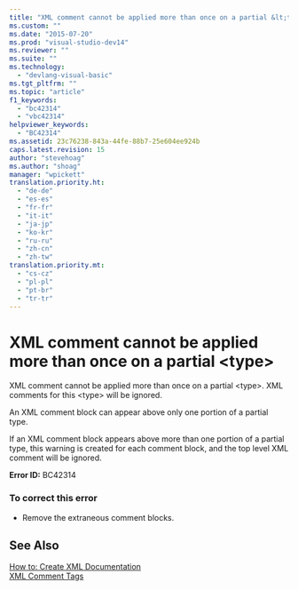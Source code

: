 ```yaml
---
title: "XML comment cannot be applied more than once on a partial &lt;type&gt;"
ms.custom: ""
ms.date: "2015-07-20"
ms.prod: "visual-studio-dev14"
ms.reviewer: ""
ms.suite: ""
ms.technology: 
  - "devlang-visual-basic"
ms.tgt_pltfrm: ""
ms.topic: "article"
f1_keywords: 
  - "bc42314"
  - "vbc42314"
helpviewer_keywords: 
  - "BC42314"
ms.assetid: 23c76238-843a-44fe-88b7-25e604ee924b
caps.latest.revision: 15
author: "stevehoag"
ms.author: "shoag"
manager: "wpickett"
translation.priority.ht: 
  - "de-de"
  - "es-es"
  - "fr-fr"
  - "it-it"
  - "ja-jp"
  - "ko-kr"
  - "ru-ru"
  - "zh-cn"
  - "zh-tw"
translation.priority.mt: 
  - "cs-cz"
  - "pl-pl"
  - "pt-br"
  - "tr-tr"
---
```

# XML comment cannot be applied more than once on a partial &lt;type&gt;
XML comment cannot be applied more than once on a partial \<type>. XML comments for this \<type> will be ignored.  
  
 An XML comment block can appear above only one portion of a partial type.  
  
 If an XML comment block appears above more than one portion of a partial type, this warning is created for each comment block, and the top level XML comment will be ignored.  
  
 **Error ID:** BC42314  
  
### To correct this error  
  
-   Remove the extraneous comment blocks.  
  
## See Also  
 [How to: Create XML Documentation](../../visual-basic\programming-guide\program-structure/how-to-create-xml-documentation.md)   
 [XML Comment Tags](../../visual-basic\language-reference\xmldoc/recommended-xml-tags-for-documentation-comments.md)